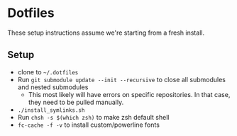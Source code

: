 # Dotfiles

These setup instructions assume we're starting from a fresh install.

## Setup
* clone to `~/.dotfiles`
* Run `git submodule update --init --recursive` to close all submodules and
  nested submodules
  * This most likely will have errors on specific repositories. In that case,
    they need to be pulled manually.
* `./install_symlinks.sh`
* Run `chsh -s $(which zsh)` to make zsh default shell
* `fc-cache -f -v` to install custom/powerline fonts
